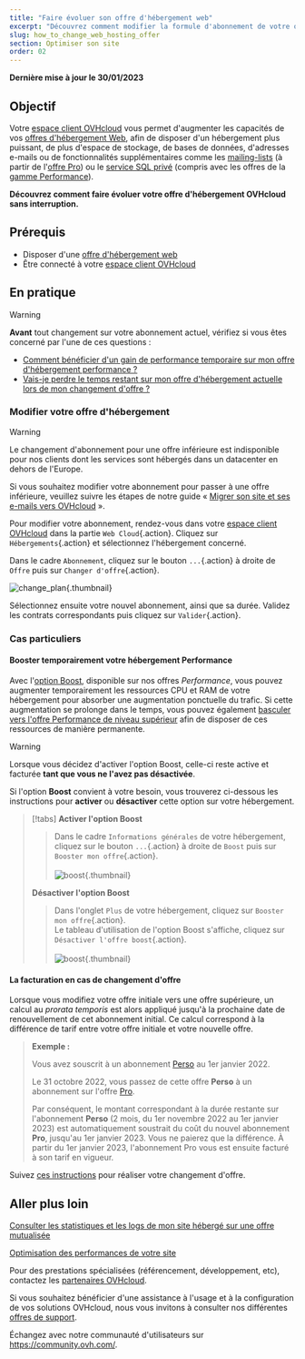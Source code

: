 ```yaml
---
title: "Faire évoluer son offre d'hébergement web"
excerpt: "Découvrez comment modifier la formule d'abonnement de votre offre d'hébergement OVHcloud"
slug: how_to_change_web_hosting_offer
section: Optimiser son site
order: 02
---
```


**Dernière mise à jour le 30/01/2023**

## Objectif

Votre [espace client OVHcloud](https://ca.ovh.com/auth/?action=gotomanager&from=https://www.ovh.com/ca/fr/&ovhSubsidiary=qc) vous permet d'augmenter les capacités de vos [offres d'hébergement Web](https://www.ovhcloud.com/fr-ca/web-hosting/), afin de disposer d'un hébergement plus puissant, de plus d'espace de stockage, de bases de données, d'adresses e-mails ou de fonctionnalités supplémentaires comme les [mailing-lists](https://docs.ovh.com/ca/fr/emails/guide-dutilisation-mailing-list/) (à partir de l'[offre Pro](https://www.ovhcloud.com/fr-ca/web-hosting/professional-offer/)) ou le [service SQL privé](https://www.ovhcloud.com/fr-ca/web-hosting/options/private-sql/) (compris avec les offres de la [gamme Performance](https://www.ovhcloud.com/fr-ca/web-hosting/performance-offer/)).

**Découvrez comment faire évoluer votre offre d'hébergement OVHcloud sans interruption.**

## Prérequis

- Disposer d'une [offre d'hébergement web](https://www.ovhcloud.com/fr-ca/web-hosting/)
- Être connecté à votre [espace client OVHcloud](https://ca.ovh.com/auth/?action=gotomanager&from=https://www.ovh.com/ca/fr/&ovhSubsidiary=qc)

## En pratique

> [!warning]
>
> **Avant** tout changement sur votre abonnement actuel, vérifiez si vous êtes concerné par l'une de ces questions :
>
> - [Comment bénéficier d'un gain de performance temporaire sur mon offre d'hébergement performance ?](#boost)
> - [Vais-je perdre le temps restant sur mon offre d'hébergement actuelle lors de mon changement d'offre ?](#billing)
>


### Modifier votre offre d'hébergement <a name="modify"></a>

> [!warning]
> Le changement d'abonnement pour une offre inférieure est indisponible pour nos clients dont les services sont hébergés dans un datacenter en dehors de l'Europe.
>
> Si vous souhaitez modifier votre abonnement pour passer à une offre inférieure, veuillez suivre les étapes de notre guide « [Migrer son site et ses e-mails vers OVHcloud](https://docs.ovh.com/ca/fr/hosting/migrer-mon-site-chez-ovh/) ».
> 

Pour modifier votre abonnement, rendez-vous dans votre [espace client OVHcloud](https://ca.ovh.com/auth/?action=gotomanager&from=https://www.ovh.com/ca/fr/&ovhSubsidiary=qc) dans la partie `Web Cloud`{.action}. Cliquez sur `Hébergements`{.action} et sélectionnez l'hébergement concerné.

Dans le cadre `Abonnement`, cliquez sur le bouton `...`{.action} à droite de `Offre` puis sur `Changer d'offre`{.action}.

![change_plan](images/change_plan.png){.thumbnail}

Sélectionnez ensuite votre nouvel abonnement, ainsi que sa durée. Validez les contrats correspondants puis cliquez sur `Valider`{.action}.

### Cas particuliers

#### Booster temporairement votre hébergement Performance <a name="boost"></a>

Avec l'[option Boost](https://www.ovhcloud.com/fr-ca/web-hosting/options/boost/), disponible sur nos offres *Performance*, vous pouvez augmenter temporairement les ressources CPU et RAM de votre hébergement pour absorber une augmentation ponctuelle du trafic. Si cette augmentation se prolonge dans le temps, vous pouvez également [basculer vers l'offre Performance de niveau supérieur](#modify) afin de disposer de ces ressources de manière permanente.

> [!warning]
>
> Lorsque vous décidez d'activer l'option Boost, celle-ci reste active et facturée **tant que vous ne l'avez pas désactivée**.

Si l'option **Boost** convient à votre besoin, vous trouverez ci-dessous les instructions pour **activer** ou **désactiver** cette option sur votre hébergement.

> [!tabs]
> **Activer l'option Boost**
>>
>> Dans le cadre `Informations générales` de votre hébergement, cliquez sur le bouton `...`{.action} à droite de `Boost` puis sur `Booster mon offre`{.action}.<br><br>
>> ![boost](images/enable_boost.png){.thumbnail}<br>
>>
> **Désactiver l'option Boost**
>>
>> Dans l'onglet `Plus` de votre hébergement, cliquez sur `Booster mon offre`{.action}.<br>
>> Le tableau d'utilisation de l'option Boost s'affiche, cliquez sur `Désactiver l'offre boost`{.action}.<br><br>
>> ![boost](images/disable_boost.png){.thumbnail}<br>

#### La facturation en cas de changement d'offre <a name="billing"></a>

Lorsque vous modifiez votre offre initiale vers une offre supérieure, un calcul au *prorata temporis* est alors appliqué jusqu'à la prochaine date de renouvellement de cet abonnement initial.
Ce calcul correspond à la différence de tarif entre votre offre initiale et votre nouvelle offre.

> **Exemple :**<br>
>
> Vous avez souscrit à un abonnement [Perso](https://www.ovhcloud.com/fr-ca/web-hosting/personal-offer/) au 1er janvier 2022.
>
> Le 31 octobre 2022, vous passez de cette offre **Perso** à un abonnement sur l'offre [Pro](https://www.ovhcloud.com/fr-ca/web-hosting/professional-offer/).<br>
>
> Par conséquent, le montant correspondant à la durée restante sur l'abonnement **Perso** (2 mois, du 1er novembre 2022 au 1er janvier 2023) est automatiquement soustrait du coût du nouvel abonnement **Pro**, jusqu'au 1er janvier 2023. Vous ne paierez que la différence.
> À partir du 1er janvier 2023, l'abonnement Pro vous est ensuite facturé à son tarif en vigueur.

Suivez [ces instructions](#modify) pour réaliser votre changement d'offre.

## Aller plus loin <a name="gofurther"></a>

[Consulter les statistiques et les logs de mon site hébergé sur une offre mutualisée](https://docs.ovh.com/ca/fr/hosting/mutualise-consulter-les-statistiques-et-les-logs-de-mon-site/)

[Optimisation des performances de votre site](https://docs.ovh.com/ca/fr/hosting/optimisation-performances-site/)

Pour des prestations spécialisées (référencement, développement, etc), contactez les [partenaires OVHcloud](https://partner.ovhcloud.com/fr-ca/).

Si vous souhaitez bénéficier d'une assistance à l'usage et à la configuration de vos solutions OVHcloud, nous vous invitons à consulter nos différentes [offres de support](https://www.ovhcloud.com/fr-ca/support-levels/).

Échangez avec notre communauté d'utilisateurs sur <https://community.ovh.com/>.

